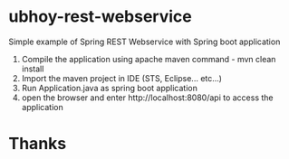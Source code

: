 # ubhoy-rest-webservice
Simple example of Spring REST Webservice with Spring boot application

1. Compile the application using apache maven command - mvn clean install
2. Import the maven project in IDE (STS, Eclipse... etc...)
3. Run Application.java as spring boot application
4. open the browser and enter http://localhost:8080/api to access the application

# Thanks
